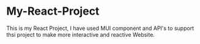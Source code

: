 # My-React-Project
This is my React Project, I have used MUI component and API's to support thsi project to make more interactive and reactive Website.

